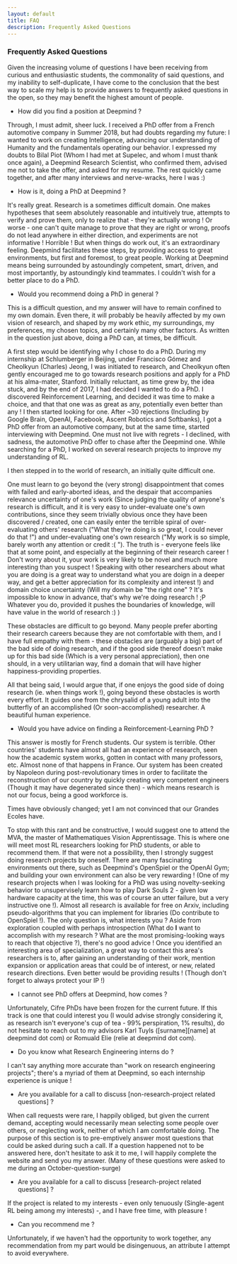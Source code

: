 ```yaml
---
layout: default
title: FAQ
description: Frequently Asked Questions
---
```


### Frequently Asked Questions

Given the increasing volume of questions I have been receiving from curious and enthusiastic students, the commonality of said questions, and my inability to self-duplicate,  I have come to the conclusion that the best way to scale my help is to provide answers to frequently asked questions in the open, so they may benefit the highest amount of people.  

- How did you find a position at Deepmind ?

Through, I must admit, sheer luck. I received a PhD offer from a French automotive company in Summer 2018, but had doubts regarding my future: I wanted to work on creating Intelligence, advancing our understanding of Humanity and the fundamentals operating our behavior. I expressed my doubts to Bilal Piot (Whom I had met at Supelec, and whom I must thank once again), a Deepmind Research Scientist, who confirmed them, advised me not to take the offer, and asked for my resume. The rest quickly came together, and after many interviews and nerve-wracks, here I was :) 


- How is it, doing a PhD at Deepmind ?

It's really great. Research is a sometimes difficult domain. One makes hypotheses that seem absolutely reasonable and intuitively true, attempts to verify and prove them, only to realize that - they're actually wrong ! Or worse - one can't quite manage to prove that they are right or wrong, proofs do not lead anywhere in either direction, and experiments are not informative ! Horrible ! But when things do work out, it's an extraordinary feeling. Deepmind facilitates these steps, by providing access to great environments, but first and foremost, to great people. Working at Deepmind means being surrounded by astoundingly competent, smart, driven, and most importantly, by astoundingly kind teammates. I couldn't wish for a better place to do a PhD.


- Would you recommend doing a PhD in general ?

This is a difficult question, and my answer will have to remain confined to my own domain. Even there, it will probably be heavily affected by my own vision of research, and shaped by my work ethic, my surroundings, my preferences, my chosen topics, and certainly many other factors. As written in the question just above, doing a PhD can, at times, be difficult.

A first step would be identifying why I chose to do a PhD. During my internship at Schlumberger in Beijing, under Francisco Gómez and Cheolkyun (Charles) Jeong, I was initiated to research, and Cheolkyun often gently encouraged me to go towards research positions and apply for a PhD at his alma-mater, Stanford. Initially reluctant, as time grew by, the idea stuck, and by the end of 2017, I had decided I wanted to do a PhD. I discovered Reinforcement Learning, and decided it was time to make a choice, and that that one was as great as any, potentially even better than any ! I then started looking for one. After ~30 rejections (Including by Google Brain, OpenAI, Facebook, Ascent Robotics and Softbanks), I got a PhD offer from an automotive company, but at the same time, started interviewing with Deepmind. One must not live with regrets - I declined, with sadness, the automotive PhD offer to chase after the Deepmind one. While searching for a PhD, I worked on several research projects to improve my understanding of RL. 

I then stepped in to the world of research, an initially quite difficult one. 

One must learn to go beyond the (very strong) disappointment that comes with failed and early-aborted ideas, and the despair that accompanies relevance uncertainty of one's work (Since judging the quality of anyone's research is difficult, and it is very easy to under-evaluate one's own contributions, since they seem trivially obvious once they have been discovered / created, one can easily enter the terrible spiral of over-evaluating others' research ("What they're doing is so great, I could never do that !") and under-evaluating one's own research ("My work is so simple, barely worth any attention or credit :( "). The truth is - everyone feels like that at some point, and especially at the beginning of their research career ! Don't worry about it, your work is very likely to be novel and much more interesting than you suspect ! Speaking with other researchers about what you are doing is a great way to understand what you are doign in a deeper way, and get a better appreciation for its complexity and interest !) and domain choice uncertainty (Will my domain be "the right one" ? It's impossible to know in advance, that's why we're doing research ! ;P Whatever you do, provided it pushes the boundaries of knowledge, will have value in the world of research :) )

These obstacles are difficult to go beyond. Many people prefer aborting their research careers because they are not comfortable with them, and I have full empathy with them - these obstacles are (arguably a big) part of the bad side of doing research, and if the good side thereof doesn't make up for this bad side (Which is a very personal appreciation), then one should, in a very utilitarian way, find a domain that will have higher happiness-providing properties.

All that being said, I would argue that, if one enjoys the good side of doing research (ie. when things work !), going beyond these obstacles is worth every effort. It guides one from the chrysalid of a young adult into the butterfly of an accomplished (Or soon-accomplished) researcher. A beautiful human experience.


- Would you have advice on finding a Reinforcement-Learning PhD ?

This answer is mostly for French students. Our system is terrible. Other countries' students have almost all had an experience of research, seen how the academic system works, gotten in contact with many professors, etc. Almost none of that happens in France. Our system has been created by Napoleon during post-revolutionary times in order to facilitate the reconstruction of our country by quickly creating very competent engineers (Though it may have degenerated since then) - which means research is not our focus, being a good workforce is.

Times have obviously changed; yet I am not convinced that our Grandes Ecoles have.

To stop with this rant and be constructive, I would suggest one to attend the MVA, the master of Mathematiques Vision Apprentissage. This is where one will meet most RL researchers looking for PhD students, or able to recommend them. If that were not a possibility, then I strongly suggest doing research projects by oneself. There are many fascinating environments out there, such as Deepmind's OpenSpiel or the OpenAI Gym; and building your own environment can also be very rewarding ! (One of my research projects when I was looking for a PhD was using novelty-seeking behavior to unsupervisely learn how to play Dark Souls 2 - given low hardware capacity at the time, this was of course an utter failure, but a very instructive one !). Almost all research is available for free on Arxiv, including pseudo-algorithms that you can implement for libraries (Do contribute to OpenSpiel !). The only question is, what interests you ? Aside from exploration coupled with perhaps introspection (What do **I** want to accomplish with my research ? What are the most promising-looking ways to reach that objective ?), there's no good advice ! Once you identified an interesting area of specialization, a great way to contact this area's researchers is to, after gaining an understanding of their work, mention expansion or application areas that could be of interest, or new, related research directions. Even better would be providing results ! (Though don't forget to always protect your IP !)


- I cannot see PhD offers at Deepmind, how comes ?

Unfortunately, Cifre PhDs have been frozen for the current future. If this track is one that could interest you (I would advise strongly considering it, as research isn't everyone's cup of tea - 99% perspiration, 1% results), do not hesitate to reach out to my advisors Karl Tuyls ([surname][name] at deepmind dot com) or Romuald Elie (relie at deepmind dot com). 


- Do you know what Research Engineering interns do ?

I can't say anything more accurate than "work on research engineering projects"; there's a myriad of them at Deepmind, so each internship experience is unique !


- Are you available for a call to discuss [non-research-project related questions] ?

When call requests were rare, I happily obliged, but given the current demand, accepting would necessarily mean selecting some people over others, or neglecting work, neither of which I am comfortable doing. The purpose of this section is to pre-emptively answer most questions that could be asked during such a call. If a question happened not to be answered here, don't hesitate to ask it to me, I will happily complete the website and send you my answer. (Many of these questions were asked to me during an October-question-surge)

- Are you available for a call to discuss [research-project related questions] ?

If the project is related to my interests - even only tenuously (Single-agent RL being among my interests) -, and I have free time, with pleasure !

- Can you recommend me ?

Unfortunately, if we haven't had the opportunity to work together, any recommendation from my part would be disingenuous, an attribute I attempt to avoid everywhere.
